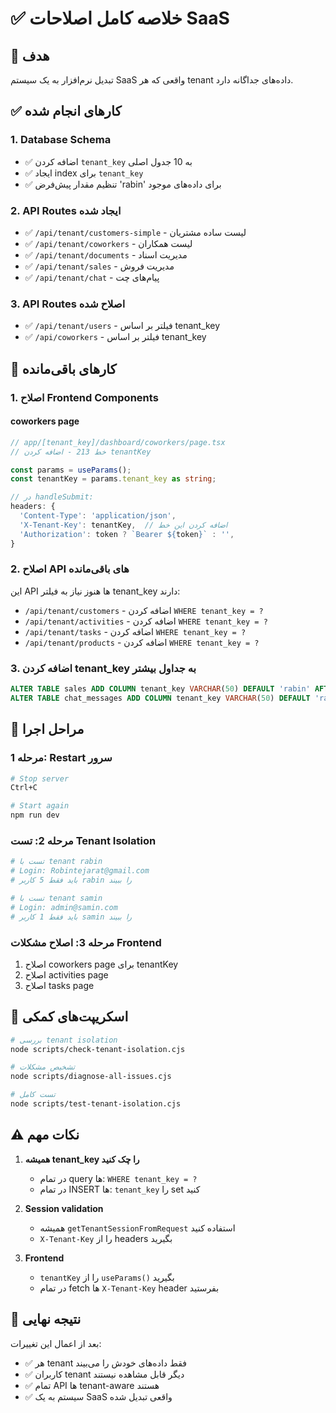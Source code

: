 # ✅ خلاصه کامل اصلاحات SaaS

## 🎯 هدف
تبدیل نرم‌افزار به یک سیستم SaaS واقعی که هر tenant داده‌های جداگانه دارد.

## ✅ کارهای انجام شده

### 1. Database Schema
- ✅ اضافه کردن `tenant_key` به 10 جدول اصلی
- ✅ ایجاد index برای `tenant_key`
- ✅ تنظیم مقدار پیش‌فرض 'rabin' برای داده‌های موجود

### 2. API Routes ایجاد شده
- ✅ `/api/tenant/customers-simple` - لیست ساده مشتریان
- ✅ `/api/tenant/coworkers` - لیست همکاران
- ✅ `/api/tenant/documents` - مدیریت اسناد
- ✅ `/api/tenant/sales` - مدیریت فروش
- ✅ `/api/tenant/chat` - پیام‌های چت

### 3. API Routes اصلاح شده
- ✅ `/api/tenant/users` - فیلتر بر اساس tenant_key
- ✅ `/api/coworkers` - فیلتر بر اساس tenant_key

## 🔄 کارهای باقی‌مانده

### 1. اصلاح Frontend Components

#### coworkers page
```typescript
// app/[tenant_key]/dashboard/coworkers/page.tsx
// خط 213 - اضافه کردن tenantKey

const params = useParams();
const tenantKey = params.tenant_key as string;

// در handleSubmit:
headers: {
  'Content-Type': 'application/json',
  'X-Tenant-Key': tenantKey,  // اضافه کردن این خط
  'Authorization': token ? `Bearer ${token}` : '',
}
```

### 2. اصلاح API های باقی‌مانده

این API ها هنوز نیاز به فیلتر tenant_key دارند:
- `/api/tenant/customers` - اضافه کردن `WHERE tenant_key = ?`
- `/api/tenant/activities` - اضافه کردن `WHERE tenant_key = ?`
- `/api/tenant/tasks` - اضافه کردن `WHERE tenant_key = ?`
- `/api/tenant/products` - اضافه کردن `WHERE tenant_key = ?`

### 3. اضافه کردن tenant_key به جداول بیشتر

```sql
ALTER TABLE sales ADD COLUMN tenant_key VARCHAR(50) DEFAULT 'rabin' AFTER id;
ALTER TABLE chat_messages ADD COLUMN tenant_key VARCHAR(50) DEFAULT 'rabin' AFTER id;
```

## 🚀 مراحل اجرا

### مرحله 1: Restart سرور
```bash
# Stop server
Ctrl+C

# Start again
npm run dev
```

### مرحله 2: تست Tenant Isolation
```bash
# تست با tenant rabin
# Login: Robintejarat@gmail.com
# باید فقط 5 کاربر rabin را ببیند

# تست با tenant samin  
# Login: admin@samin.com
# باید فقط 1 کاربر samin را ببیند
```

### مرحله 3: اصلاح مشکلات Frontend
1. اصلاح coworkers page برای tenantKey
2. اصلاح activities page
3. اصلاح tasks page

## 📝 اسکریپت‌های کمکی

```bash
# بررسی tenant isolation
node scripts/check-tenant-isolation.cjs

# تشخیص مشکلات
node scripts/diagnose-all-issues.cjs

# تست کامل
node scripts/test-tenant-isolation.cjs
```

## ⚠️ نکات مهم

1. **همیشه tenant_key را چک کنید**
   - در تمام query ها: `WHERE tenant_key = ?`
   - در تمام INSERT ها: `tenant_key` را set کنید

2. **Session validation**
   - همیشه `getTenantSessionFromRequest` استفاده کنید
   - `X-Tenant-Key` را از headers بگیرید

3. **Frontend**
   - `tenantKey` را از `useParams()` بگیرید
   - در تمام fetch ها `X-Tenant-Key` header بفرستید

## 🎉 نتیجه نهایی

بعد از اعمال این تغییرات:
- ✅ هر tenant فقط داده‌های خودش را می‌بیند
- ✅ کاربران tenant دیگر قابل مشاهده نیستند
- ✅ تمام API ها tenant-aware هستند
- ✅ سیستم به یک SaaS واقعی تبدیل شده
